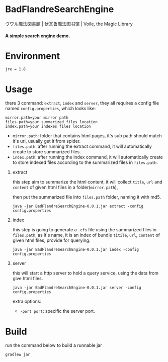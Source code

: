 # BadFlandreSearchEngine
ヴワル魔法図書館 | 伏瓦鲁魔法图书馆 | Voile, the Magic Library


#### A simple search engine demo.

# Environment
``jre = 1.8``

# Usage

there 3 command: `extract`, `index` and  `server`, they all requires a config file named `config.properties`, which looks like:

```properties
mirror.path=your mirror path
files.path=your summarized files location
index.path=your indexes files location
```

- `mirror.path`: folder that contains html pages, it's sub path should match it's url, usually get it from spider.
- `files.path`: after running the extract command, it will automatically create to store summarized files.
- `index.path`: after running the index command, it will automatically create to store indexed files according to the summarized files in `files.path`.

1. extract

    this step aim to summarize the html content, it will collect `title`, `url` and `content` of given html files in a folder(`mirror.path`),
    
    then put the summarized file into `files.path` folder, naming it with md5.
    
    ```shell
    java -jar BadFlandreSearchEngine-0.0.1.jar extract -config config.properties
    ```

2. index
    
   this step is going to generate a `.cfs` file using the summarized files in `files.path`, as it's name, it is an index of bundle `titile`, `url`, `content` of given html files, provide for querying.
    ```shell
    java -jar BadFlandreSearchEngine-0.0.1.jar index -config config.properties
    ```
3. server
    
   this will start a http server to hold a query service, using the data from give html files.
    ```shell
    java -jar BadFlandreSearchEngine-0.0.1.jar server -config config.properties
    ```
    
    extra options: 
    - `-port port`: specific the server port.  

# Build

run the command below to build a runnable jar
```shell
gradlew jar 
```